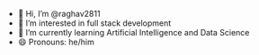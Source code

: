 - 👋 Hi, I’m @raghav2811
- 👀 I’m interested in full stack development 
- 🌱 I’m currently learning Artificial Intelligence and Data Science
- 😄 Pronouns: he/him

<!---
raghav2811/raghav2811 is a ✨ special ✨ repository because its `README.md` (this file) appears on your GitHub profile.
You can click the Preview link to take a look at your changes.
--->
